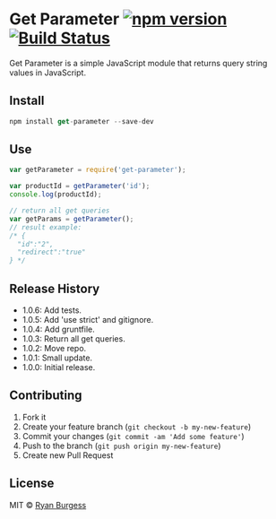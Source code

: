Get Parameter [![npm version](https://badge.fury.io/js/get-parameter.svg)](http://badge.fury.io/js/get-parameter) [![Build Status](https://travis-ci.org/ryanburgess/get-parameter.svg?branch=master)](https://travis-ci.org/ryanburgess/get-parameter)
======

Get Parameter is a simple JavaScript module that returns query string values in JavaScript.

## Install

```js
npm install get-parameter --save-dev
```

## Use

```js
var getParameter = require('get-parameter');

var productId = getParameter('id');
console.log(productId);

// return all get queries
var getParams = getParameter();
// result example:
/* {
  "id":"2",
  "redirect":"true"
} */
```

## Release History
* 1.0.6: Add tests.
* 1.0.5: Add 'use strict' and gitignore.
* 1.0.4: Add gruntfile.
* 1.0.3: Return all get queries.
* 1.0.2: Move repo.
* 1.0.1: Small update.
* 1.0.0: Initial release.

## Contributing

1. Fork it
2. Create your feature branch (`git checkout -b my-new-feature`)
3. Commit your changes (`git commit -am 'Add some feature'`)
4. Push to the branch (`git push origin my-new-feature`)
5. Create new Pull Request

## License
MIT © [Ryan Burgess](http://github.com/ryanburgess)